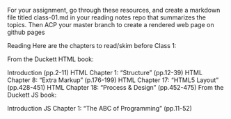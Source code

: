 For your assignment, go through these resources, and create a markdown file titled class-01.md in your reading notes repo that summarizes the topics. 
Then ACP your master branch to create a rendered web page on github pages

Reading
Here are the chapters to read/skim before Class 1:

From the Duckett HTML book:

Introduction (pp.2-11)
HTML Chapter 1: “Structure” (pp.12-39)
HTML Chapter 8: “Extra Markup” (p.176-199)
HTML Chapter 17: “HTML5 Layout” (pp.428-451)
HTML Chapter 18: “Process & Design” (pp.452-475)
From the Duckett JS book:

Introduction
JS Chapter 1: “The ABC of Programming” (pp.11-52)
